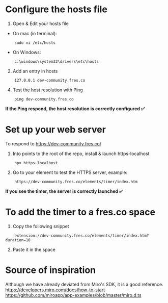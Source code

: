# Configure the hosts file

1. Open & Edit your hosts file

- On mac (in terminal):
```
    sudo vi /etc/hosts
```
- On Windows:
```
    c:\windows\system32\drivers\etc\hosts
```

2. Add an entry in hosts

```
    127.0.0.1 dev-community.fres.co
```

4. Test the host resolution with Ping

```
    ping dev-community.fres.co
```

**If the Ping respond, the host resolution is correctly configured ✅**

# Set up your web server
To respond to https://dev-community.fres.co/ 

1. Into points to the root of the repo, install & launch https-localhost

```
    npx https-localhost
```

2. Go to your element to test the HTTPS server, example:

```
    https://dev-community.fres.co/elements/timer/index.htm
```

**If you see the timer, the server is correctly launched ✅**

# To add the timer to a fres.co space

1. Copy the following snippet

```
    extension://dev-community.fres.co/elements/timer/index.htm?duration=10
```

2. Paste it in the space

# Source of inspiration

Although we have already deviated from Miro's SDK, it is a good reference.
https://developers.miro.com/docs/how-to-start
https://github.com/miroapp/app-examples/blob/master/miro.d.ts
